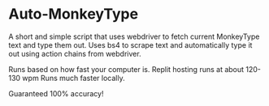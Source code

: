# Auto-MonkeyType

A short and simple script that uses webdriver to fetch current MonkeyType text and type them out. 
Uses bs4 to scrape text and automatically type it out using action chains from webdriver.

Runs based on how fast your computer is. Replit hosting runs at about 120-130 wpm
Runs much faster locally.

Guaranteed 100% accuracy! 
